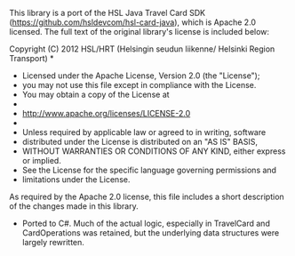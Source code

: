 This library is a port of the HSL Java Travel Card SDK (https://github.com/hsldevcom/hsl-card-java), 
which is Apache 2.0 licensed. The full text of the original library's license is included below:

Copyright (C) 2012 HSL/HRT (Helsingin seudun liikenne/ Helsinki Region Transport) 
 *
 * Licensed under the Apache License, Version 2.0 (the "License");
 * you may not use this file except in compliance with the License.
 * You may obtain a copy of the License at
 *
 *   http://www.apache.org/licenses/LICENSE-2.0
 *
 * Unless required by applicable law or agreed to in writing, software
 * distributed under the License is distributed on an "AS IS" BASIS,
 * WITHOUT WARRANTIES OR CONDITIONS OF ANY KIND, either express or implied.
 * See the License for the specific language governing permissions and
 * limitations under the License. 
 

As required by the Apache 2.0 license, this file includes a short description of the changes made in this library.
 - Ported to C#. Much of the actual logic, especially in TravelCard and CardOperations was retained,
 but the underlying data structures were largely rewritten.